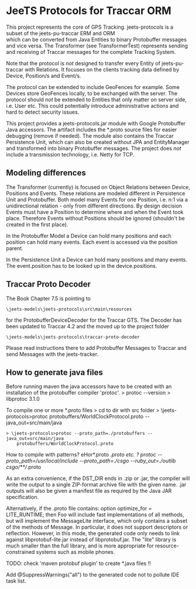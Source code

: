 JeeTS Protocols for Traccar ORM
===============
This project represents the core of GPS Tracking. 
jeets-protocols is a subset of the jeets-pu-traccar ERM and ORM  
which can be converted from Java Entities to binary Protobuffer messages and vice versa.
The Transformer (see TransformerTest) represents sending
and receiving of Traccar messages for the complete Tracking System.

Note that the protocol is *not* designed to transfer every Entity of jeets-pu-traccar with Relations.
It focuses on the clients tracking data defined by Device, Position/s and Event/s.

The protocol can be extended to include GeoFences for example. Some Devices store GeoFences locally,
to be exchanged with the server. The protocol should *not* be extended to Entities
that only matter on server side, i.e. User etc. This could potentially introduce
administrative actions and hard to detect security issues. 

This project provides a jeets-protocols.jar module with Google Protobuffer Java accessors.
The artifact includes the *.proto source files for easier debugging (remove if needed).
The module also contains the Traccar Persistence Unit, which can also be created without
JPA and EntityManager and transformed into binary Protobuffer messages.
The project does *not* include a transmission technology, i.e. Netty for TCP.


Modeling differences
-

The Transformer (currently) is focused on Object Relations between Device, Positions and Events. 
These relations are modeled different in Persistence Unit and Protobuffer. 
Both model many Events for one Position, i.e. n:1 via a unidirectional relation - only from different directions. 
By design decision Events must have a Position to determine where and when the Event took place. 
Therefore Events without Positions should be ignored (shouldn't be created in the first place). 

In the Protobuffer Model a Device can hold many positions and each position can hold many events. 
Each event is accessed via the position parent. 

In the Persistence Unit a Device can hold many positions and many events.
The event.position has to be looked up in the device.positions.



Traccar Proto Decoder
---------------------
The Book Chapter 7.5 is pointing to 

	\jeets-models\jeets-protocols\src\main\resources

for the ProtobufferDeviceDecoder for the Traccar GTS.
The Decoder has been updated to Traccar 4.2 and
the moved up to the project folder 

	\jeets-models\jeets-protocols\traccar-proto-decoder

Please read instructions there to add Protobuffer Messages to Traccar
and send Messages with the jeets-tracker.


How to generate java files
-
Before running maven the java accessors have to be created with an installation of the protobuffer compiler 'protoc'.
	> protoc --version
	> libprotoc 3.1.0

To compile one or more *.proto files 
	> cd to dir with src folder
	> \jeets-protocols>protoc protobuffers/WorldClockProtocol.proto --java_out=src/main/java

	> \jeets-protocols>protoc --proto_path=./protobuffers --java_out=src/main/java 	
		protobuffers/WorldClockProtocol.proto

How to compile with patterns? 
eHor*.proto *.proto etc. ?
protoc --proto_path=/usr/local/include --proto_path=./csgo --ruby_out=./outlib csgo/**/*.proto

As an extra convenience, if the DST_DIR ends in .zip or .jar, the compiler will write the output to a single ZIP-format archive file with the given name. .jar outputs will also be given a manifest file as required by the Java JAR specification. 

Alternatively, if the .proto file contains:
	option optimize_for = LITE_RUNTIME;
then Foo will include fast implementations of all methods, but will implement the MessageLite interface, which only contains a subset of the methods of Message. In particular, it does not support descriptors or reflection. However, in this mode, the generated code only needs to link against libprotobuf-lite.jar instead of libprotobuf.jar. The "lite" library is much smaller than the full library, and is more appropriate for resource-constrained systems such as mobile phones.

TODO: check 'maven protobuf plugin' to create *.java files !!

Add @SuppressWarnings("all") to the generated code not to pollute IDE task list.
